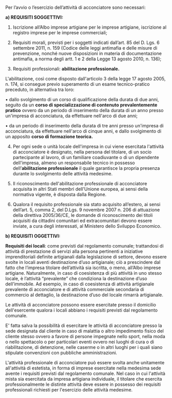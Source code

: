 Per l’avvio o l’esercizio dell’attività di acconciatore sono necessari:

**a)	REQUISITI SOGGETTIVI:**

1)	Iscrizione all’Albo imprese artigiane per le imprese artigiane, iscrizione al registro imprese per le
imprese commerciali;

2)	Requisiti morali, previsti per i soggetti indicati dall’art. 85 del D. Lgs. 6 settembre 2011, n. 159 (Codice delle leggi antimafia e delle misure di prevenzione, nonché nuove disposizioni in materia di documentazione antimafia, a norma degli artt. 1 e 2 della Legge 13 agosto 2010, n. 136);

3)	Requisiti professionali: **abilitazione professionale.**

L'abilitazione, così come disposto dall'articolo 3 della legge 17 agosto 2005, n. 174,  si consegue previo superamento di un esame tecnico-pratico preceduto, in alternativa tra loro:

•	dallo svolgimento di un corso di qualificazione della durata di due anni, seguito da un **corso di specializzazione di contenuto prevalentemente pratico** ovvero da un periodo di inserimento della durata di un anno presso un'impresa di acconciatura, da effettuare nell'arco di due anni;

•	da un periodo di inserimento della durata di tre anni presso un'impresa di acconciatura, da effettuare nell'arco di cinque anni, e dallo svolgimento di un apposito **corso di formazione teorica.**

4)	Per ogni sede o unità locale dell'impresa in cui viene esercitata l'attività di acconciatore è designato, nella persona del titolare, di un socio partecipante al lavoro, di un familiare coadiuvante o di un dipendente dell'impresa, almeno un responsabile tecnico in possesso dell’**abilitazione professionale** il quale garantisce la propria presenza durante lo svolgimento delle attività medesime.

5)	Il riconoscimento dell'abilitazione professionale di acconciatore acquisita in altri Stati membri dell'Unione europea, ai sensi della normativa vigente, è disposta dalla Regione.

6)	Qualora il requisito professionale sia stato acquisito all’estero, ai sensi dell’art. 5, comma 2, del D.Lgs.  9 novembre 2007 n. 206 di attuazione della direttiva 2005/36/CE, le domande di riconoscimento dei titoli acquisiti da cittadini comunitari ed extracomunitari devono essere inviate, a cura degli interessati, al Ministero dello Sviluppo Economico.


**b)	REQUISITI OGGETTIVI:**

**Requisiti dei locali**: come previsti dal regolamento comunale; trattandosi di attività di prestazione di servizi alla persona pertinenti a iniziative imprenditoriali definite artigianali dalla legislazione di settore, devono essere svolte in locali aventi destinazione d’uso artigianale; ciò a prescindere dal fatto che l’impresa titolare dell’attività sia iscritta, o meno, all’Albo imprese artigiane.
Naturalmente, in caso di coesistenza di più attività in uno stesso locale, è l’attività “prevalente” che condiziona la destinazione d’uso dell’immobile. Ad esempio, in caso di coesistenza di attività artigianale prevalente di acconciatore e di attività commerciale secondaria di commercio al dettaglio, la destinazione d’uso del locale rimarrà artigianale.

Le attività di acconciatore possono essere esercitate presso il domicilio dell'esercente qualora i locali abbiano i requisiti previsti dal regolamento comunale.

E' fatta salva la possibilità di esercitare le attività di acconciatore presso la sede designata dal cliente in caso di malattia o altro impedimento fisico del cliente stesso ovvero a favore di persone impegnate nello sport, nella moda o nello spettacolo o per particolari eventi ovvero nei luoghi di cura o di riabilitazione, di detenzione, nelle caserme o in altri luoghi per i quali siano stipulate convenzioni con pubbliche amministrazioni.

L'attività professionale di acconciatore può essere svolta anche unitamente all'attività di estetista, in forma di imprese esercitate nella medesima sede avente i requisiti previsti dal regolamento comunale.
Nel caso in cui l'attività mista sia esercitata da impresa artigiana individuale, il titolare che esercita professionalmente le distinte attività deve essere in possesso dei requisiti professionali richiesti per l'esercizio delle attività medesime.
